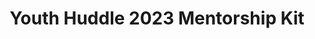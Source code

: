 ---
title: Youth Huddle 2023 Mentorship Kit
redirect_to: https://drive.google.com/drive/folders/19m8zUUyV9NplSOlNwcMcRkgqH3ESuh9C?usp=share_link
redirect_from: 
  - /YH23Mentorship Kit
  - /yh23mentorship kit
---